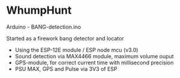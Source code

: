 # WhumpHunt

Arduino - BANG-detection.ino

Started as a firework bang detector and locator

- Using the ESP-12E module / ESP node mcu (v3.0)
- Sound detection via MAX4466 module, maximum volume ouput
- GPS-module, for correct current time with millisecond precision
- PSU MAX, GPS and Pulse via 3V3 of ESP

